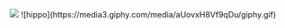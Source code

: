 <p align="center">
  <img src="[https://sobrevivencialismodotcom.files.wordpress.com/2016/05/fight-club.gif](https://sobrevivencialismodotcom.files.wordpress.com/2016/05/fight-club.gif)">
  ![hippo](https://media3.giphy.com/media/aUovxH8Vf9qDu/giphy.gif)
</p>
